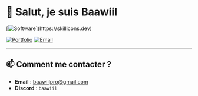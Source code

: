# 👋 Salut, je suis **Baawiil**

[![Software](https://skillicons.dev/icons?i=js,html,css,pr,au,ae,discord,discordjs,lua,)](https://skillicons.dev)

[![Portfolio](https://img.shields.io/badge/Portfolio-%23000000.svg?style=for-the-badge&logo=firefox&logoColor=#FF7139)](baawiil.fr)
[![Email](https://img.shields.io/badge/Email-D14836?style=for-the-badge&logo=gmail&logoColor=white)](mailto:baawiilpro@gmail.com)

---

## 📫 **Comment me contacter ?**
- **Email** : [baawiilpro@gmail.com](mailto\:baawiilpro@gmail.com)
- **Discord** : `baawiil`
